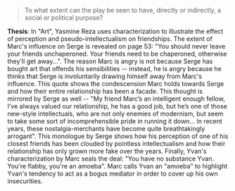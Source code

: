 > To what extent can the play be seen to have, directly or indirectly, a social or political purpose? 
 
**Thesis**: In "Art", Yasmine Reza uses characterization to illustrate the effect of perception and pseudo-intellectualism on friendships. The extent of Marc's influence on Serge is revealed on page 53: "You should never leave your friends unchaperoned. Your friends need to be chaperoned, otherwise they'll get away...". The reason Marc is angry is not because Serge has bought art that offends his sensibilities -- instead, he is angry because he thinks that Serge is involuntarily drawing himself away from Marc's influence. This quote shows the condescension Marc holds towards Serge and how their entire relationship has been a facade. This thought is mirrored by Serge as well -- "My friend Marc’s an intelligent enough fellow, I’ve always valued our relationship, he has a good job, but he’s one of those new-style intellectuals, who are not only enemies of modernism, but seem to take some sort of incomprehensible pride in running it down… In recent years, these nostalgia-merchants have become quite breathtakingly arrogant". This monologue by Serge shows how his perception of one of his closest friends has been clouded by pointless intellectualism and how their relationship has only grown more fake over the years. Finally, Yvan's characterization by Marc seals the deal: "You have no substance Yvan. You're flabby, you're an amoeba". Marc calls Yvan an "amoeba" to highlight Yvan's tendency to act as a bogus mediator in order to cover up his own insecurities. 
